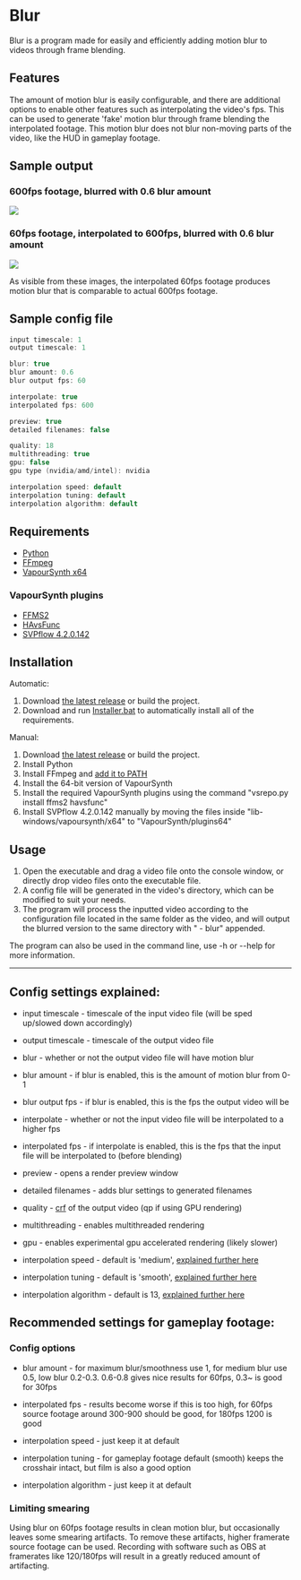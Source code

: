 # Blur
Blur is a program made for easily and efficiently adding motion blur to videos through frame blending.

## Features
The amount of motion blur is easily configurable, and there are additional options to enable other features such as interpolating the video's fps. This can be used to generate 'fake' motion blur through frame blending the interpolated footage. This motion blur does not blur non-moving parts of the video, like the HUD in gameplay footage.

## Sample output
### 600fps footage, blurred with 0.6 blur amount
![](https://i.imgur.com/Hk0XIPe.jpg)
### 60fps footage, interpolated to 600fps, blurred with 0.6 blur amount
![](https://i.imgur.com/I4QFWGc.jpg)

As visible from these images, the interpolated 60fps footage produces motion blur that is comparable to actual 600fps footage.

## Sample config file
```c
input timescale: 1
output timescale: 1

blur: true
blur amount: 0.6
blur output fps: 60

interpolate: true
interpolated fps: 600

preview: true
detailed filenames: false

quality: 18
multithreading: true
gpu: false
gpu type (nvidia/amd/intel): nvidia

interpolation speed: default
interpolation tuning: default
interpolation algorithm: default
```

## Requirements
- [Python](https://www.python.org/downloads)
- [FFmpeg](https://ffmpeg.org/download.html)
- [VapourSynth x64](https://www.vapoursynth.com)

### VapourSynth plugins
- [FFMS2](https://github.com/FFMS/ffms2)
- [HAvsFunc](https://github.com/HomeOfVapourSynthEvolution/havsfunc)
- [SVPflow 4.2.0.142](https://web.archive.org/web/20190322064557/http://www.svp-team.com/files/gpl/svpflow-4.2.0.142.zip)

## Installation
Automatic:
1. Download [the latest release](https://github.com/f0e/blur/releases/latest) or build the project.
2. Download and run [Installer.bat](https://raw.githubusercontent.com/f0e/blur/master/Installer.bat) to automatically install all of the requirements.

Manual:
1. Download [the latest release](https://github.com/f0e/blur/releases/latest) or build the project.
3. Install Python
2. Install FFmpeg and [add it to PATH](https://www.wikihow.com/Install-FFmpeg-on-Windows)
4. Install the 64-bit version of VapourSynth
5. Install the required VapourSynth plugins using the command "vsrepo.py install ffms2 havsfunc"
6. Install SVPflow 4.2.0.142 manually by moving the files inside "lib-windows/vapoursynth/x64" to "VapourSynth/plugins64"

## Usage
1. Open the executable and drag a video file onto the console window, or directly drop video files onto the executable file.
2. A config file will be generated in the video's directory, which can be modified to suit your needs.
3. The program will process the inputted video according to the configuration file located in the same folder as the video, and will output the blurred version to the same directory with " - blur" appended.

The program can also be used in the command line, use -h or --help for more information.

***

## Config settings explained:
- input timescale - timescale of the input video file (will be sped up/slowed down accordingly)
- output timescale - timescale of the output video file

- blur - whether or not the output video file will have motion blur
- blur amount - if blur is enabled, this is the amount of motion blur from 0-1
- blur output fps - if blur is enabled, this is the fps the output video will be

- interpolate - whether or not the input video file will be interpolated to a higher fps
- interpolated fps - if interpolate is enabled, this is the fps that the input file will be interpolated to (before blending)

- preview - opens a render preview window
- detailed filenames - adds blur settings to generated filenames

- quality - [crf](https://trac.ffmpeg.org/wiki/Encode/H.264#crf) of the output video (qp if using GPU rendering)
- multithreading - enables multithreaded rendering

- gpu - enables experimental gpu accelerated rendering (likely slower)

- interpolation speed - default is 'medium', [explained further here](https://www.spirton.com/uploads/InterFrame/InterFrame2.html)
- interpolation tuning - default is 'smooth', [explained further here](https://www.spirton.com/uploads/InterFrame/InterFrame2.html)
- interpolation algorithm - default is 13, [explained further here](https://www.spirton.com/uploads/InterFrame/InterFrame2.html)

## Recommended settings for gameplay footage:
### Config options
- blur amount - for maximum blur/smoothness use 1, for medium blur use 0.5, low blur 0.2-0.3. 0.6-0.8 gives nice results for 60fps, 0.3~ is good for 30fps

- interpolated fps - results become worse if this is too high, for 60fps source footage around 300-900 should be good, for 180fps 1200 is good

- interpolation speed - just keep it at default
- interpolation tuning - for gameplay footage default (smooth) keeps the crosshair intact, but film is also a good option
- interpolation algorithm - just keep it at default

### Limiting smearing
Using blur on 60fps footage results in clean motion blur, but occasionally leaves some smearing artifacts. To remove these artifacts, higher framerate source footage can be used. Recording with software such as OBS at framerates like 120/180fps will result in a greatly reduced amount of artifacting.
